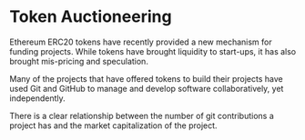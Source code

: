 # Token Auctioneering

Ethereum ERC20 tokens have recently provided a new mechanism for funding projects. While tokens have brought liquidity to start-ups, it has also brought mis-pricing and speculation.

Many of the projects that have offered tokens to build their projects have used Git and GitHub to manage and develop software collaboratively, yet independently.

There is a clear relationship between the number of git contributions a project has and the market capitalization of the project.
